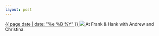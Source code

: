 ```yaml
---
layout: post
---
```


<p>
  <a href="/247">
    <time>{{ page.date | date: "%e %B %Y" }}</time>
    <img src="https://s3.amazonaws.com/life.aaronjgreenberg.com/247.jpg">
  </a>
  At Frank & Hank with Andrew and Christina.
</p>
